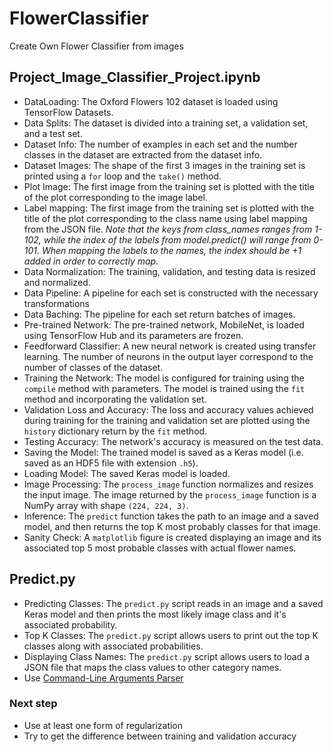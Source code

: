 # FlowerClassifier
Create Own Flower Classifier from images

## Project_Image_Classifier_Project.ipynb 
- DataLoading: The Oxford Flowers 102 dataset is loaded using TensorFlow Datasets.
- Data Splits: The dataset is divided into a training set, a validation set, and a test set.
- Dataset Info: The number of examples in each set and the number classes in the dataset are extracted from the dataset info.
- Dataset Images: The shape of the first 3 images in the training set is printed using a `for` loop and the `take()` method.
- Plot Image: The first image from the training set is plotted with the title of the plot corresponding to the image label.
- Label mapping: The first image from the training set is plotted with the title of the plot corresponding to the class name using label mapping from the JSON file. *Note that the keys from class_names ranges from 1-102, while the index of the labels from model.predict() will range from 0-101. When mapping the labels to the names, the index should be +1 added in order to correctly map.*
- Data Normalization: The training, validation, and testing data is resized and normalized.
- Data Pipeline: A pipeline for each set is constructed with the necessary transformations
- Data Baching: The pipeline for each set return batches of images.
- Pre-trained Network: The pre-trained network, MobileNet, is loaded using TensorFlow Hub and its parameters are frozen.
- Feedforward Classifier: A new neural network is created using transfer learning. The number of neurons in the output layer correspond to the number of classes of the dataset.
- Training the Network: The model is configured for training using the `compile` method with parameters. The model is trained using the `fit` method and incorporating the validation set.
- Validation Loss and Accuracy: The loss and accuracy values achieved during training for the training and validation set are plotted using the `history` dictionary return by the `fit` method.
- Testing Accuracy: The network's accuracy is measured on the test data.
- Saving the Model: The trained model is saved as a Keras model (i.e. saved as an HDF5 file with extension `.h5`).
- Loading Model: The saved Keras model is loaded.
- Image Processing: The `process_image` function normalizes and resizes the input image. The image returned by the `process_image` function is a NumPy array with shape `(224, 224, 3)`.
- Inference: The `predict` function takes the path to an image and a saved model, and then returns the top K most probably classes for that image.
- Sanity Check: A `matplotlib` figure is created displaying an image and its associated top 5 most probable classes with actual flower names.

## Predict.py 
- Predicting Classes: The `predict.py` script reads in an image and a saved Keras model and then prints the most likely image class and it's associated probability.
- Top K Classes: The `predict.py` script allows users to print out the top K classes along with associated probabilities.
- Displaying Class Names: The `predict.py` script allows users to load a JSON file that maps the class values to other category names.
- Use [Command-Line Arguments Parser](https://www.tutorialspoint.com/python/python_command_line_arguments.htm)

### Next step
- Use at least one form of regularization
- Try to get the difference between training and validation accuracy 
